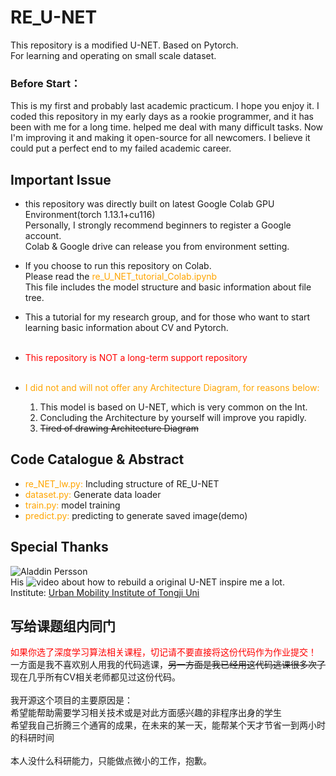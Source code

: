 # RE_U-NET
 This repository is a modified U-NET. Based on Pytorch.</br>
 For learning and operating on small scale dataset.

### Before Start：
This is my first and probably last academic practicum. I hope you enjoy it.
I coded this repository in my early days as a rookie programmer, and it has been with me for a long time. helped me deal with many difficult tasks. Now I'm improving it and making it open-source for all newcomers. I believe it could put a perfect end to my failed academic career.

## Important Issue
* this repository was directly built on latest Google Colab GPU Environment(torch 1.13.1+cu116)</br>
  Personally, I strongly recommend beginners to register a Google account.</br>
  Colab & Google drive can release you from environment setting.
* If you choose to run this repository on Colab.</br>Please read the <font color=orange>re_U_NET_tutorial_Colab.ipynb</font></br>
  This file includes the model structure and basic information about file tree.
* This a tutorial for my research group, and for those who want to start learning basic information about CV and Pytorch.</br></br>
* <font color=red>This repository is NOT a long-term support repository</font></br></br>

* <font color=orange>I did not and will not offer any Architecture Diagram, for reasons below:</font></br>
   1. This model is based on U-NET, which is very common on the Int.
   2. Concluding the Architecture by yourself will improve you rapidly.
  3. ~~Tired of drawing Architecture Diagram~~
## Code Catalogue & Abstract
* <font color=orange>re_NET_lw.py:</font> Including structure of RE_U-NET
* <font color=orange>dataset.py:</font> Generate data loader
* <font color=orange>train.py:</font> model training
* <font color=orange>predict.py:</font> predicting to generate saved image(demo)

## Special Thanks
![Aladdin Persson](https://www.youtube.com/@AladdinPersson)</br>
His ![video](https://www.youtube.com/watch?v=IHq1t7NxS8k&t=2s) about how to rebuild a original U-NET inspire me a lot.</br>
Institute: [Urban Mobility Institute of Tongji Uni](https://umi.tongji.edu.cn/index.htm)

## 写给课题组内同门
<font color=red>如果你选了深度学习算法相关课程，切记请不要直接将这份代码作为作业提交！</font></br>
一方面是我不喜欢别人用我的代码逃课，~~另一方面是我已经用这代码逃课很多次了~~</br>
现在几乎所有CV相关老师都见过这份代码。</br></br>
我开源这个项目的主要原因是：</br>
希望能帮助需要学习相关技术或是对此方面感兴趣的非程序出身的学生</br>
希望我自己折腾三个通宵的成果，在未来的某一天，能帮某个天才节省一到两小时的科研时间</br></br>
本人没什么科研能力，只能做点微小的工作，抱歉。



